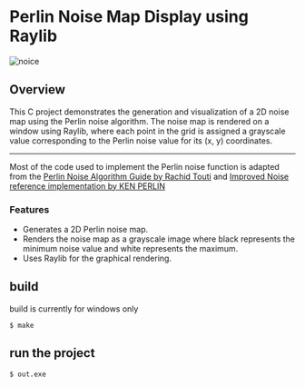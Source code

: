 # Perlin Noise Map Display using Raylib

![noice](https://github.com/JessevanVuuren/Simple3DPerlinNoise/blob/master/gif/example.gif?raw=true)

## Overview
This C project demonstrates the generation and visualization of a 2D noise map using the Perlin noise algorithm. The noise map is rendered on a window using Raylib, where each point in the grid is assigned a grayscale value corresponding to the Perlin noise value for its (x, y) coordinates.


---

Most of the code used to implement the Perlin noise function is adapted from the [Perlin Noise Algorithm Guide by Rachid Touti](https://rtouti.github.io/graphics/perlin-noise-algorithm) and [Improved Noise reference implementation by KEN PERLIN](https://cs.nyu.edu/~perlin/noise/)

### Features
- Generates a 2D Perlin noise map.
- Renders the noise map as a grayscale image where black represents the minimum noise value and white represents the maximum.
- Uses Raylib for the graphical rendering.


## build
build is currently for windows only

`$ make`

## run the project

`$ out.exe`